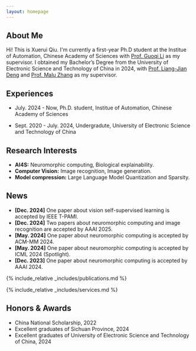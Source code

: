```yaml
---
layout: homepage
---
```


## About Me

Hi! This is Xuerui Qiu. I'm currently a first-year Ph.D student at the Institue of Automation, Chinese Academy of Sciences with [Prof. Guoqi Li](https://casialiguoqi.github.io/) as my supervisor. I obtained my Bachelor’s Degree from the University of Electronic Science and Technology of China in 2024, with [Prof. Liang-Jian Deng](https://liangjiandeng.github.io/) and [Prof. Malu Zhang](https://www.scse.uestc.edu.cn/info/1081/12350.htm) as my supervisor. 

## Experiences

- July. 2024 - Now, Ph.D. student, Institue of Automation, Chinese Academy of Sciences

- Sept. 2020 - July. 2024, Undergradute, University of Electronic Science and Technology of China

## Research Interests
- **AI4S:** Neuromorphic computing, Biological explainability.
- **Computer Vision:** Image recognition, Image generation.
- **Model compression:** Large Language Model Quantization and Sparsity.

## News

- **[Dec. 2024]** One paper about vision self-supervised learning is accepted by IEEE T-PAMI.
- **[Dec. 2024]** Two papers about neuromorphic computing and image recognition are accepted by AAAI 2025.
- **[May. 2024]** One paper about neuromorphic computing is accepted by ACM-MM 2024.
- **[May. 2024]** One paper about neuromorphic computing is accepted by ICML 2024 (Spotlight).
- **[Dec. 2023]** One paper about neuromorphic computing  is accepted by AAAI 2024.


{% include_relative _includes/publications.md %}

{% include_relative _includes/services.md %}

## Honors & Awards

* China National Scholarship, 2022
* Excellent graduates of Sichuan Province, 2024
* Excellent graduates of University of Electronic Science and Technology of China, 2024





